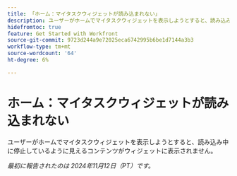 ```yaml
---
title: 「ホーム：マイタスクウィジェットが読み込まれない」
description: ユーザーがホームでマイタスクウィジェットを表示しようとすると、読み込み中に停止しているように見えるコンテンツがウィジェットに表示されません。
hidefromtoc: true
feature: Get Started with Workfront
source-git-commit: 9723d244a9e72025eca6742995b6be1d7144a3b3
workflow-type: tm+mt
source-wordcount: '64'
ht-degree: 6%

---
```


# ホーム：マイタスクウィジェットが読み込まれない

<!--
>[!NOTE]
>
>This issue was fixed on October 24, 2024.
-->

ユーザーがホームでマイタスクウィジェットを表示しようとすると、読み込み中に停止しているように見えるコンテンツがウィジェットに表示されません。

_最初に報告されたのは 2024年11月12日（PT）です。_
